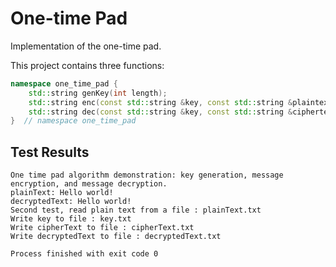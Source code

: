 # One-time Pad

Implementation of the one-time pad.

This project contains three functions:
```C++
namespace one_time_pad {
    std::string genKey(int length);
    std::string enc(const std::string &key, const std::string &plaintext);
    std::string dec(const std::string &key, const std::string &ciphertext);
}  // namespace one_time_pad
```

## Test Results

```$xslt
One time pad algorithm demonstration: key generation, message encryption, and message decryption.
plainText: Hello world!
decryptedText: Hello world!
Second test, read plain text from a file : plainText.txt
Write key to file : key.txt
Write cipherText to file : cipherText.txt
Write decryptedText to file : decryptedText.txt

Process finished with exit code 0
```